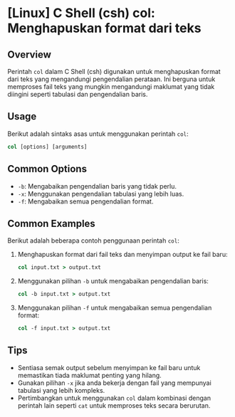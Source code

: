 # [Linux] C Shell (csh) col: Menghapuskan format dari teks

## Overview
Perintah `col` dalam C Shell (csh) digunakan untuk menghapuskan format dari teks yang mengandungi pengendalian perataan. Ini berguna untuk memproses fail teks yang mungkin mengandungi maklumat yang tidak diingini seperti tabulasi dan pengendalian baris.

## Usage
Berikut adalah sintaks asas untuk menggunakan perintah `col`:

```csh
col [options] [arguments]
```

## Common Options
- `-b`: Mengabaikan pengendalian baris yang tidak perlu.
- `-x`: Menggunakan pengendalian tabulasi yang lebih luas.
- `-f`: Mengabaikan semua pengendalian format.

## Common Examples
Berikut adalah beberapa contoh penggunaan perintah `col`:

1. Menghapuskan format dari fail teks dan menyimpan output ke fail baru:
   ```csh
   col input.txt > output.txt
   ```

2. Menggunakan pilihan `-b` untuk mengabaikan pengendalian baris:
   ```csh
   col -b input.txt > output.txt
   ```

3. Menggunakan pilihan `-f` untuk mengabaikan semua pengendalian format:
   ```csh
   col -f input.txt > output.txt
   ```

## Tips
- Sentiasa semak output sebelum menyimpan ke fail baru untuk memastikan tiada maklumat penting yang hilang.
- Gunakan pilihan `-x` jika anda bekerja dengan fail yang mempunyai tabulasi yang lebih kompleks.
- Pertimbangkan untuk menggunakan `col` dalam kombinasi dengan perintah lain seperti `cat` untuk memproses teks secara berurutan.